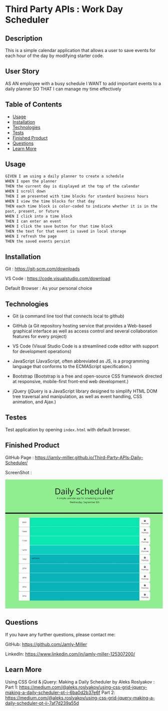 # Third Party APIs : Work Day Scheduler


## Description

This is a simple calendar application that allows a user to save events for each hour of the day by modifying starter code.


## User Story

AS AN employee with a busy schedule
I WANT to add important events to a daily planner
SO THAT I can manage my time effectively


## Table of Contents

* [Usage](#usage)
* [Installation](#installation)
* [Technologies](#technologies)
* [Tests](#tests)
* [Finished Product](#finished-product)
* [Questions](#questions)
* [Learn More](#learn-more)


## Usage

```
GIVEN I am using a daily planner to create a schedule
WHEN I open the planner
THEN the current day is displayed at the top of the calendar
WHEN I scroll down
THEN I am presented with time blocks for standard business hours
WHEN I view the time blocks for that day
THEN each time block is color-coded to indicate whether it is in the past, present, or future
WHEN I click into a time block
THEN I can enter an event
WHEN I click the save button for that time block
THEN the text for that event is saved in local storage
WHEN I refresh the page
THEN the saved events persist
```


## **Installation**

Git : https://git-scm.com/downloads

VS Code : https://code.visualstudio.com/download

Default Browser : As your personal choice


## Technologies

* Git (a command line tool that connects local to github)

* GitHub (a Git repository hosting service that provides a Web-based graphical interface as well as access control and several collaboration features for every project)

* VS Code (Visual Studio Code is a streamlined code editor with support for development operations)

* JavaScript (JavaScript, often abbreviated as JS, is a programming language that conforms to the ECMAScript specification.)

* Bootstrap (Bootstrap is a free and open-source CSS framework directed at responsive, mobile-first front-end web development.)

* jQuery (jQuery is a JavaScript library designed to simplify HTML DOM tree traversal and manipulation, as well as event handling, CSS animation, and Ajax.)


## Testes

Test application by opening ``` index.html ``` with default browser.


## Finished Product

GitHub Page : https://jamly-miller.github.io/Third-Party-APIs-Daily-Scheduler/

ScreenShot :

![ScreenShot](./assets/img/DailyScheduler-Screenshot.jpg)


## Questions

If you have any further questions, please contact me:

GitHub: https://github.com/Jamly-Miller

LinkedIn: https://www.linkedin.com/in/jamly-miller-125307200/


## Learn More

Using CSS Grid & jQuery: Making a Daily Scheduler by Aleks Roslyakov : 
Part 1: https://medium.com/@aleks.roslyakov/using-css-grid-jquery-making-a-daily-scheduler-pt-i-6ba0d2b37e6f
Part 2: https://medium.com/@aleks.roslyakov/using-css-grid-jquery-making-a-daily-scheduler-pt-ii-7af7d239a55d
